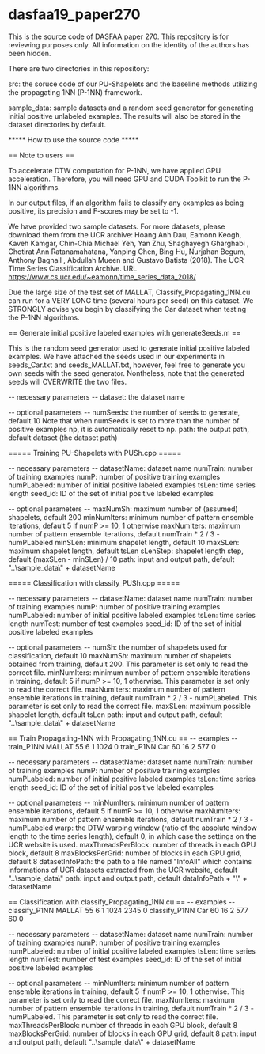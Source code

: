 # dasfaa19_paper270
This is the source code of DASFAA paper 270. This repository is for reviewing purposes only. All information on the identity of the authors has been hidden.

There are two directories in this repository:

src: the soruce code of our PU-Shapelets and the baseline methods utilizing the propagating 1NN (P-1NN) framework.

sample_data: sample datasets and a random seed generator for generating initial positive unlabeled examples. The results will also be stored in the dataset directories by default.

***** How to use the source code *****

== Note to users ==

To accelerate DTW computation for P-1NN, we have applied GPU acceleration. 
Therefore, you will need GPU and CUDA Toolkit to run the P-1NN algorithms.

In our output files, if an algorithm fails to classify any examples as being positive, 
its precision and F-scores may be set to -1.

We have provided two sample datasets. For more datasets, please download them from the UCR archive:
	Hoang Anh Dau, Eamonn Keogh, Kaveh Kamgar, Chin-Chia Michael Yeh, Yan Zhu, Shaghayegh Gharghabi , 
	Chotirat Ann Ratanamahatana, Yanping Chen, Bing Hu, Nurjahan Begum, Anthony Bagnall , 
	Abdullah Mueen and Gustavo Batista (2018). The UCR Time Series Classification Archive. 
	URL https://www.cs.ucr.edu/~eamonn/time_series_data_2018/

Due the large size of the test set of MALLAT, Classify_Propagating_1NN.cu can run for 
a VERY LONG time (several hours per seed) on this dataset. We STRONGLY advise you begin
by classifying the Car dataset when testing the P-1NN algorithms.

== Generate initial positive labeled examples with generateSeeds.m ==

This is the random seed generator used to generate initial positive labeled examples.
We have attached the seeds used in our experiments in seeds_Car.txt and seeds_MALLAT.txt,
however, feel free to generate you own seeds with the seed generator. 
Nontheless, note that the generated seeds will OVERWRITE the two files.

-- necessary parameters --
dataset: the dataset name

-- optional parameters --
numSeeds: the number of seeds to generate, default 10
	Note that when numSeeds is set to more than the number of positive examples np, it is automatically reset to np.
path: the output path, default dataset (the dataset path)

===== Training PU-Shapelets with PUSh.cpp =====

-- necessary parameters --
datasetName: dataset name
numTrain: number of training examples
numP: number of positive training examples
numPLabeled: number of initial positive labeled examples
tsLen: time series length
seed_id: ID of the set of initial positive labeled examples

-- optional parameters --
maxNumSh: maximum number of (assumed) shapelets, default 200
minNumIters: minimum number of pattern ensemble iterations, default 5 if numP >= 10, 1 otherwise
maxNumIters: maximum number of pattern ensemble iterations, default numTrain * 2 / 3 - numPLabeled
minSLen: minimum shapelet length, default 10
maxSLen: maximum shapelet length, default tsLen
sLenStep: shapelet length step, default (maxSLen - minSLen) / 10
path: input and output path, default "..\\sample_data\\" + datasetName

===== Classification with classify_PUSh.cpp =====

-- necessary parameters --
datasetName: dataset name
numTrain: number of training examples
numP: number of positive training examples
numPLabeled: number of initial positive labeled examples
tsLen: time series length
numTest: number of test examples
seed_id: ID of the set of initial positive labeled examples

-- optional parameters --
numSh: the number of shapelets used for classification, default 10
maxNumSh: maximum number of shapelets obtained from training, default 200. This parameter is set only to read the correct file.
minNumIters: minimum number of pattern ensemble iterations in training, default 5 if numP >= 10, 1 otherwise. This parameter is set only to read the correct file.
maxNumIters: maximum number of pattern ensemble iterations in training, default numTrain * 2 / 3 - numPLabeled. This parameter is set only to read the correct file.
maxSLen: maximum possible shapelet length, default tsLen
path: input and output path, default "..\\sample_data\\" + datasetName

== Train Propagating-1NN with Propagating_1NN.cu ==
-- examples --
train_P1NN MALLAT 55 6 1 1024 0
train_P1NN Car 60 16 2 577 0

-- necessary parameters --
datasetName: dataset name
numTrain: number of training examples
numP: number of positive training examples
numPLabeled: number of initial positive labeled examples
tsLen: time series length
seed_id: ID of the set of initial positive labeled examples

-- optional parameters --
minNumIters: minimum number of pattern ensemble iterations, default 5 if numP >= 10, 1 otherwise
maxNumIters: maximum number of pattern ensemble iterations, default numTrain * 2 / 3 - numPLabeled
warp: the DTW warping window (ratio of the absolute window length to the time series length), default 0, in which case the settings on the UCR website is used.
maxThreadsPerBlock: number of threads in each GPU block, default 8
maxBlocksPerGrid: number of blocks in each GPU grid, default 8
datasetInfoPath: the path to a file named "InfoAll" which contains informations of UCR datasets extracted from the UCR website, default "..\\sample_data\\"
path: input and output path, default dataInfoPath + "\\" + datasetName

== Classification with classify_Propagating_1NN.cu ==
-- examples --
classify_P1NN MALLAT 55 6 1 1024 2345 0
classify_P1NN Car 60 16 2 577 60 0

-- necessary parameters --
datasetName: dataset name
numTrain: number of training examples
numP: number of positive training examples
numPLabeled: number of initial positive labeled examples
tsLen: time series length
numTest: number of test examples
seed_id: ID of the set of initial positive labeled examples

-- optional parameters --
minNumIters: minimum number of pattern ensemble iterations in training, default 5 if numP >= 10, 1 otherwise. This parameter is set only to read the correct file.
maxNumIters: maximum number of pattern ensemble iterations in training, default numTrain * 2 / 3 - numPLabeled. This parameter is set only to read the correct file.
maxThreadsPerBlock: number of threads in each GPU block, default 8
maxBlocksPerGrid: number of blocks in each GPU grid, default 8
path: input and output path, default "..\\sample_data\\" + datasetName

